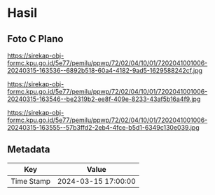 # Hasil

## Foto C Plano

https://sirekap-obj-formc.kpu.go.id/5e77/pemilu/ppwp/72/02/04/10/01/7202041001006-20240315-163536--6892b518-60a4-4182-9ad5-1629588242cf.jpg

https://sirekap-obj-formc.kpu.go.id/5e77/pemilu/ppwp/72/02/04/10/01/7202041001006-20240315-163546--be2319b2-ee8f-409e-8233-43af5b16a4f9.jpg

https://sirekap-obj-formc.kpu.go.id/5e77/pemilu/ppwp/72/02/04/10/01/7202041001006-20240315-163555--57b3ffd2-2eb4-4fce-b5d1-6349c130e039.jpg


## Metadata

| Key        | Value               |
| ---------- | ------------------- |
| Time Stamp | 2024-03-15 17:00:00 |



